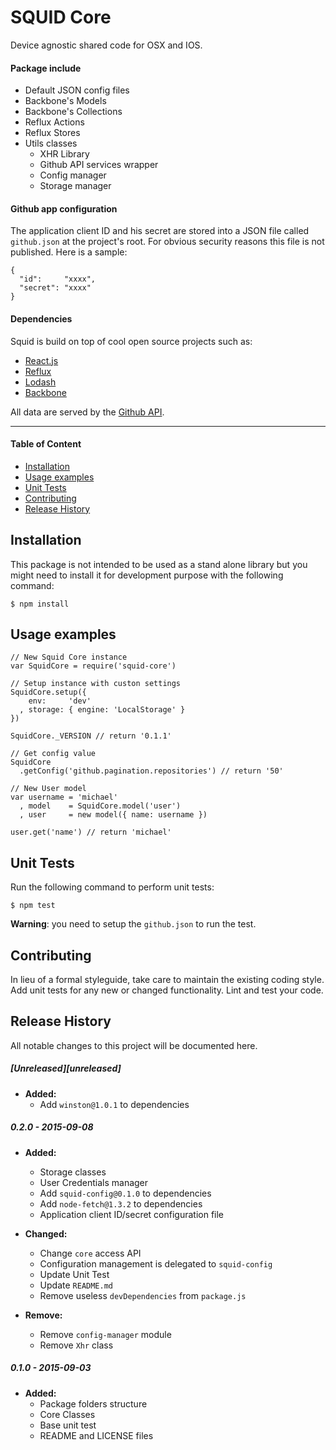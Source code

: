 SQUID Core
===========

Device agnostic shared code for OSX and IOS.

#### Package include

* Default JSON config files
* Backbone's Models
* Backbone's Collections
* Reflux Actions
* Reflux Stores
* Utils classes
	* XHR Library
	* Github API services wrapper
	* Config manager
	* Storage manager
	
#### Github app configuration

The application client ID and his secret are stored into a JSON file called `github.json` at the project's root. For obvious security reasons this file is not published. Here is a sample:

	{
	  "id":     "xxxx",
	  "secret": "xxxx"
	}

#### Dependencies

Squid is build on top of cool open source projects such as:

* [React.js](https://facebook.github.io/react/)
* [Reflux](https://github.com/reflux/refluxjs)
* [Lodash](https://lodash.com/)
* [Backbone](http://backbonejs.org/)

All data are served by the [Github API](https://developer.github.com/v3/).

<hr>

#### Table of Content

* [Installation](#installation)
* [Usage examples](#usage-examples)
* [Unit Tests](#unit-tests)
* [Contributing](#contributing)
* [Release History](#release-history)


## Installation

This package is not intended to be used as a stand alone library but you might need to install it for development purpose with the following command:

    $ npm install

## Usage examples

	// New Squid Core instance
	var SquidCore = require('squid-core')
	
	// Setup instance with custon settings
	SquidCore.setup({
		env:     'dev'
	  , storage: { engine: 'LocalStorage' }
	})

	SquidCore._VERSION // return '0.1.1'

	// Get config value
	SquidCore
      .getConfig('github.pagination.repositories') // return '50'

	// New User model
	var username = 'michael'
	  , model    = SquidCore.model('user')
	  , user     = new model({ name: username })

	user.get('name') // return 'michael'

## Unit Tests

Run the following command to perform unit tests:

    $ npm test
    
__Warning__: you need to setup the `github.json` to run the test.

## Contributing

In lieu of a formal styleguide, take care to maintain the existing coding style.
Add unit tests for any new or changed functionality. Lint and test your code.

## Release History

All notable changes to this project will be documented here.

##### [Unreleased][unreleased]
* __Added:__
	* Add `winston@1.0.1` to dependencies 

##### 0.2.0 - 2015-09-08
* __Added:__
	* Storage classes
	* User Credentials manager
	* Add `squid-config@0.1.0` to dependencies
	* Add `node-fetch@1.3.2` to dependencies
	* Application client ID/secret configuration file
	
* __Changed:__
	* Change `core` access API
	* Configuration management is delegated  to `squid-config`
	* Update Unit Test
	* Update `README.md`
	* Remove useless `devDependencies` from `package.js`
	
* __Remove:__
	* Remove `config-manager` module
	* Remove `Xhr` class

##### 0.1.0 - 2015-09-03
* __Added:__
	* Package folders structure
	* Core Classes
	* Base unit test
	* README and LICENSE files
